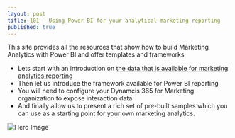 ```yaml
---
layout: post
title: 101 - Using Power BI for your analytical marketing reporting
published: true
---
```


This site provides all the resources that show how to build Marketing Analytics with Power BI and offer templates and frameworks

- Lets start with an introduction on [the data that is available for marketing analytics reporting](../Intro-Data-for-your-marketing-analytics/)
- Then let us introduce the framework available for Power BI reporting 
- You will need to configure your Dynamcis 365 for Marketing organization to expose interaction data 
- And finally allow us to present a rich set of pre-built samples  which you can use as a  starting point for your own marketing analytics.   

![Hero Image]({{site.baseurl}}/images/Overview-Hero1.png)
